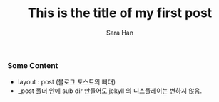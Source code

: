 ﻿---
layout: post
title: "This is the title of my first post"
author: "Sara Han"
---

### Some Content

* layout : post (블로그 포스트의 뼈대)
* _post 폴더 안에 sub dir 만들어도 jekyll 의 디스플레이는 변하지 않음.
